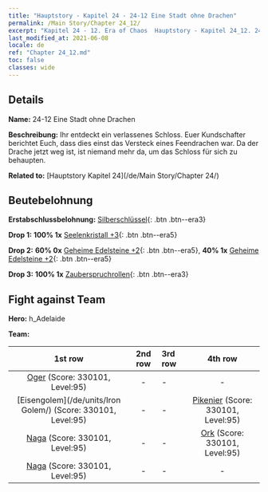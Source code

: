 ```yaml
---
title: "Hauptstory - Kapitel 24 - 24-12 Eine Stadt ohne Drachen"
permalink: /Main Story/Chapter 24_12/
excerpt: "Kapitel 24 - 12. Era of Chaos  Hauptstory - Kapitel 24_12. 24-12 Eine Stadt ohne Drachen"
last_modified_at: 2021-06-08
locale: de
ref: "Chapter 24_12.md"
toc: false
classes: wide
---
```


## Details

 **Name:** 24-12 Eine Stadt ohne Drachen

 **Beschreibung:** Ihr entdeckt ein verlassenes Schloss. Euer Kundschafter berichtet Euch, dass dies einst das Versteck eines Feendrachen war. Da der Drache jetzt weg ist, ist niemand mehr da, um das Schloss für sich zu behaupten.

 **Related to:** [Hauptstory Kapitel 24](/de/Main Story/Chapter 24/)

## Beutebelohnung

 **Erstabschlussbelohnung:** [Silberschlüssel](/ItemsDE/con_693/){: .btn .btn--era3}

 **Drop 1:** **100% 1x** [Seelenkristall +3](/ItemsDE/mat_87/){: .btn .btn--era5}

 **Drop 2:** **60% 0x** [Geheime Edelsteine +2](/ItemsDE/mat_79/){: .btn .btn--era5}, **40% 1x** [Geheime Edelsteine +2](/ItemsDE/mat_79/){: .btn .btn--era5}

 **Drop 3:** **100% 1x** [Zauberspruchrollen](/ItemsDE/con_694/){: .btn .btn--era3}


## Fight against Team
 **Hero:** h_Adelaide

 **Team:**


  | 1st row | 2nd row | 3rd row | 4th row |
  |:----:|:----:|:----|:----:|
  | [Oger](/de/units/Ogre/) (Score: 330101, Level:95)  | - | - | - |
  | [Eisengolem](/de/units/Iron Golem/) (Score: 330101, Level:95)  | - | - | [Pikenier](/de/units/Pikeman/) (Score: 330101, Level:95)  |
  | [Naga](/de/units/Naga/) (Score: 330101, Level:95)  | - | - | [Ork](/de/units/Orc/) (Score: 330101, Level:95)  |
  | [Naga](/de/units/Naga/) (Score: 330101, Level:95)  | - | - | - |


